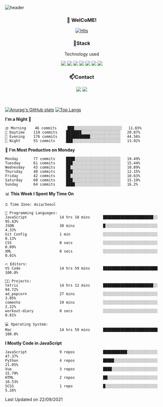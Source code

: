 ![header](https://capsule-render.vercel.app/api?type=waving&color=gradient&height=200&text=Kyungjoon&fontAlign=70&fontAlignY=40&animation=twinkling)

<h3 align="center">👋 WelCoME!</h3>

<div align=center>
  
[![Hits](https://hits.seeyoufarm.com/api/count/incr/badge.svg?url=https%3A%2F%2Fgithub.com%2Fuvula6921&count_bg=%2322BAC9&title_bg=%23827F7F&icon=iconify.svg&icon_color=%2325A27F&title=visits&edge_flat=false)](https://hits.seeyoufarm.com)
  
</div>
<h3 align="center">📌Stack</h3>
<p align="center">Technology used</p>
<div align="center"><img src="https://img.shields.io/badge/HTML5-E34F26?style=flat-square&logo=HTML5&logoColor=white"></img> <img src="https://img.shields.io/badge/CSS3-0A84FF?style=flat-square&logo=CSS3&logoColor=white"></img> <img src="https://img.shields.io/badge/JavaScript-FFCD11?style=flat-square&logo=JavaScript&logoColor=white"></img> <img src="https://img.shields.io/badge/React-00BCF6?style=flat-square&logo=React&logoColor=white"></img> <img src="https://img.shields.io/badge/jQuery-3655FF?style=flat-square&logo=jQuery&logoColor=white"></img> <img src="https://img.shields.io/badge/Ruby-E0115F?style=flat-square&logo=Ruby&logoColor=white"></img> <img src="https://img.shields.io/badge/Python-4B8BBE?style=flat-square&logo=Python&logoColor=white"></img></div>

<h3 align="center">📫Contact</h3>
<div align="center"><a href="https://velog.io/@uvula6921/"><img src="https://img.shields.io/badge/Blog-20c997?style=flat-square&logo=V&logoColor=white"/></a> <a href="pkj6921@gmail.com"><img src="https://img.shields.io/badge/Gmail-EA4335?style=flat-square&logo=Gmail&logoColor=white"/></a></div>
<br>
<br>

[![Anurag's GitHub stats](https://github-readme-stats.vercel.app/api?username=uvula6921&hide=stars,issues&show_icons=true&count_private=true&theme=tokyonight)](https://github.com/anuraghazra/github-readme-stats)
[![Top Langs](https://github-readme-stats.vercel.app/api/top-langs/?username=uvula6921&hide=css,jupyter%20notebook,html&exclude_repo=uvula6921,uvula6921.github.io&layout=compact&langs_count=8)](https://github.com/anuraghazra/github-readme-stats)

<!--START_SECTION:waka-->
**I'm a Night 🦉** 

```text
🌞 Morning    46 commits     ███░░░░░░░░░░░░░░░░░░░░░░   11.65% 
🌆 Daytime    118 commits    ███████░░░░░░░░░░░░░░░░░░   29.87% 
🌃 Evening    176 commits    ███████████░░░░░░░░░░░░░░   44.56% 
🌙 Night      55 commits     ███░░░░░░░░░░░░░░░░░░░░░░   13.92%

```
📅 **I'm Most Productive on Monday** 

```text
Monday       77 commits     ████░░░░░░░░░░░░░░░░░░░░░   19.49% 
Tuesday      61 commits     ███░░░░░░░░░░░░░░░░░░░░░░   15.44% 
Wednesday    43 commits     ██░░░░░░░░░░░░░░░░░░░░░░░   10.89% 
Thursday     48 commits     ███░░░░░░░░░░░░░░░░░░░░░░   12.15% 
Friday       42 commits     ██░░░░░░░░░░░░░░░░░░░░░░░   10.63% 
Saturday     60 commits     ███░░░░░░░░░░░░░░░░░░░░░░   15.19% 
Sunday       64 commits     ████░░░░░░░░░░░░░░░░░░░░░   16.2%

```


📊 **This Week I Spent My Time On** 

```text
⌚︎ Time Zone: Asia/Seoul

💬 Programming Languages: 
JavaScript               14 hrs 18 mins      ███████████████████████░░   95.43% 
JSON                     38 mins             █░░░░░░░░░░░░░░░░░░░░░░░░   4.33% 
Git Config               1 min               ░░░░░░░░░░░░░░░░░░░░░░░░░   0.13% 
CSS                      0 secs              ░░░░░░░░░░░░░░░░░░░░░░░░░   0.09% 
XML                      0 secs              ░░░░░░░░░░░░░░░░░░░░░░░░░   0.01%

🔥 Editors: 
VS Code                  14 hrs 59 mins      █████████████████████████   100.0%

🐱‍💻 Projects: 
tetris                   14 hrs 12 mins      ███████████████████████░░   94.72% 
ad_popcorn               27 mins             ░░░░░░░░░░░░░░░░░░░░░░░░░   3.05% 
comento                  19 mins             ░░░░░░░░░░░░░░░░░░░░░░░░░   2.22% 
workout-diary            0 secs              ░░░░░░░░░░░░░░░░░░░░░░░░░   0.01%

💻 Operating System: 
Mac                      14 hrs 59 mins      █████████████████████████   100.0%

```

**I Mostly Code in JavaScript** 

```text
JavaScript               9 repos             ███████████░░░░░░░░░░░░░░   47.37% 
Python                   4 repos             █████░░░░░░░░░░░░░░░░░░░░   21.05% 
Vue                      3 repos             ████░░░░░░░░░░░░░░░░░░░░░   15.79% 
HTML                     2 repos             ██░░░░░░░░░░░░░░░░░░░░░░░   10.53% 
SCSS                     1 repo              █░░░░░░░░░░░░░░░░░░░░░░░░   5.26%

```



 Last Updated on 22/09/2021
<!--END_SECTION:waka-->

